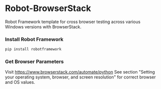 # Robot-BrowserStack
  Robot Framework template for cross browser testing across various Windows versions with BrowserStack.

### Install Robot Framework 
```bash
pip install robotframework
```
### Get Browser Parameters
 Visit https://www.browserstack.com/automate/python
 See section "Setting your operating system, browser, and screen resolution" for correct browser and OS values.
 
 
